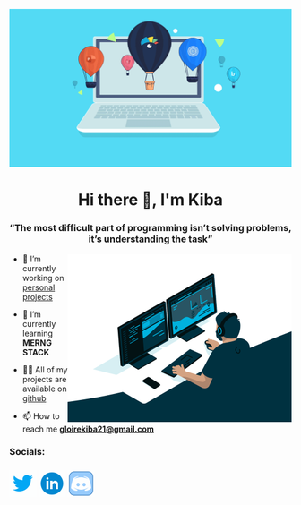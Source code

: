 ![laptop](src/laptop.gif)

<h1 align="center">Hi there  👋, I'm Kiba</h1>
 
<h3 align="center">&#8220;The most difficult part of programming isn’t solving problems, it’s understanding the task&#8221;</h3>

<img align="right" alt="Coding" width="400" src="src/programer.gif" />

- 🔭 I’m currently working on [personal projects][github]

- 🌱 I’m currently learning **MERNG STACK**

- 👨‍💻 All of my projects are available on [github]

- 📫 How to reach me **gloirekiba21@gmail.com**

<h3>Socials:<h3>

<a href="https://twitter.com/gloire_kiba" >  <img src="src/twitter.gif" width="48px" height="48px"/></a>
<a href="https://www.linkedin.com/in/gloirekiba/" >  <img src="src/linkedin.gif" width="48px" height="48px"/></a>
<a href="https://discordapp.com/users/988481961884528771" >  <img src="src/discord.gif" width="48px" height="48px"/></a>

[twitter]: https://twitter.com/gloire_kiba
[linkedin]: https://www.linkedin.com/in/gloirekiba/
[github]: https://github.com/gloirekiba?tab=repositories
